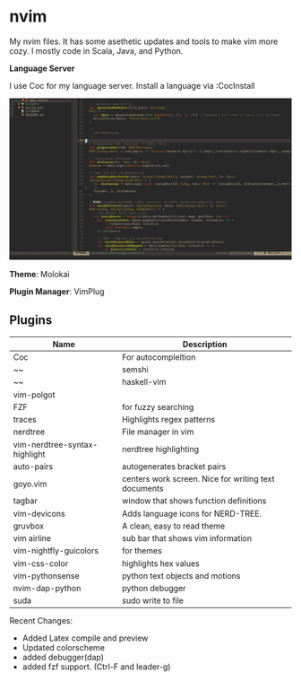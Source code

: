 # nvim

My nvim files. It has some asethetic updates and tools to make vim more cozy. I mostly code in Scala, Java, and Python.

**Language Server**

I use Coc for my language server. Install a language via :CocInstall


![](screenshot.png)


**Theme**: Molokai

**Plugin Manager**: VimPlug


## Plugins

| Name | Description |
|---|---|
| Coc | For autocompleltion |
~~| semshi| Syntax Highlighting[Not used]|~~
~~| haskell-vim | Haskell syntax highlighting|~~
| vim-polgot | |
| FZF | for fuzzy searching|
| traces | Highlights regex patterns|
| nerdtree | File manager in vim|
| vim-nerdtree-syntax-highlight | nerdtree highlighting|
| auto-pairs | autogenerates bracket pairs|
| goyo.vim | centers work screen. Nice for writing text documents|
| tagbar | window that shows function definitions|
| vim-devicons | Adds language icons for NERD-TREE.|
| gruvbox | A clean, easy to read theme|
| vim airline | sub bar that shows vim information|
| vim-nightfly-guicolors | for themes|
| vim-css-color | highlights hex values|
| vim-pythonsense | python text objects and motions|
| nvim-dap-python | python debugger |
| suda | sudo write to file |



Recent Changes:

* Added Latex compile and preview
* Updated colorscheme
* added debugger(dap)
* added fzf support. (Ctrl-F and leader-g)
